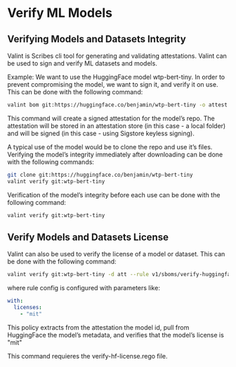 # Verify ML Models

## Verifying Models and Datasets Integrity
Valint is Scribes cli tool for generating and validating attestations. Valint can be used to sign and verify ML datasets and models.

Example:
We want to use the HuggingFace model wtp-bert-tiny. In order to prevent compromising the model, we want to sign it, and verify it on use. This can be done with the following command:

```bash
valint bom git:https://huggingface.co/benjamin/wtp-bert-tiny -o attest
```

This command will create a signed attestation for the model’s repo. The attestation will be stored in an attestation store (in this case - a local folder) and will be signed (in this case - using Sigstore keyless signing).

A typical use of the model would be to clone the repo and use it’s files. Verifying the model’s integrity immediately after downloading can be done with the following commands:

```bash
git clone git:https://huggingface.co/benjamin/wtp-bert-tiny
valint verify git:wtp-bert-tiny
```

Verification of the model’s integrity before each use can be done with the following command:

```bash
valint verify git:wtp-bert-tiny
```

## Verify Models and Datasets License

Valint can also be used to verify the license of a model or dataset. This can be done with the following command:

```bash
valint verify git:wtp-bert-tiny -d att --rule v1/sboms/verify-huggingface-license@v1
```

where rule config is configured with parameters like:

```yaml
with:
  licenses:
    - "mit"
```

This policy extracts from the attestation the model id, pull from HuggingFace the model’s metadata, and verifies that the model’s license is "mit"

This command requieres the verify-hf-license.rego file.
